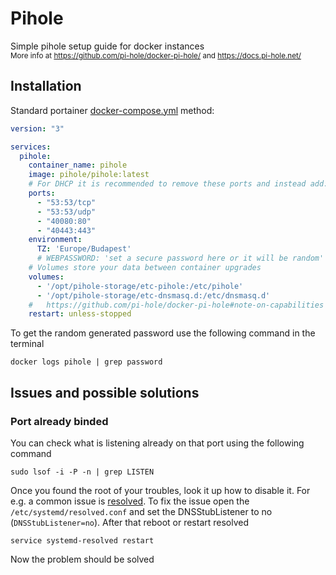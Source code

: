 # Pihole
Simple pihole setup guide for docker instances<br>
<sub>More info at https://github.com/pi-hole/docker-pi-hole/ and https://docs.pi-hole.net/</sub>
## Installation
Standard portainer [docker-compose.yml](https://github.com/eiskaffe/scripts/blob/main/docker/pihole/docker-compose.yml) method:
```yaml
version: "3"

services:
  pihole:
    container_name: pihole
    image: pihole/pihole:latest
    # For DHCP it is recommended to remove these ports and instead add: network_mode: "host"
    ports:
      - "53:53/tcp"
      - "53:53/udp"
      - "40080:80"
      - "40443:443"
    environment:
      TZ: 'Europe/Budapest'
      # WEBPASSWORD: 'set a secure password here or it will be random'
    # Volumes store your data between container upgrades
    volumes:
      - '/opt/pihole-storage/etc-pihole:/etc/pihole'
      - '/opt/pihole-storage/etc-dnsmasq.d:/etc/dnsmasq.d'
    #   https://github.com/pi-hole/docker-pi-hole#note-on-capabilities
    restart: unless-stopped
```
To get the random generated password use the following command in the terminal
```terminal
docker logs pihole | grep password
```

## Issues and possible solutions

### Port already binded
You can check what is listening already on that port using the following command
```terminal
sudo lsof -i -P -n | grep LISTEN
```
Once you found the root of your troubles, look it up how to disable it. For e.g. a common issue is [resolved](https://discourse.pi-hole.net/t/update-what-to-do-if-port-53-is-already-in-use/52033).
To fix the issue open the `/etc/systemd/resolved.conf` and set the DNSStubListener to no (`DNSStubListener=no`).
After that reboot or restart resolved
```terminal
service systemd-resolved restart
```
Now the problem should be solved
